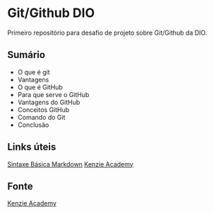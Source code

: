# Git/Github DIO
Primeiro repositório para desafio de projeto sobre Git/Github da DIO. 

## Sumário
 - O que é git
 - Vantagens
 - O que é GitHub
 - Para que serve o GitHub
 - Vantagens do GitHub
 - Conceitos GitHub
 - Comando do Git
 - Conclusão

## Links úteis
[Sintaxe Básica Markdown](https://www.markdownguide.org/basic-syntax/)
[Kenzie Academy](https://kenzie.com.br/blog/o-que-e-git/)

## Fonte
[Kenzie Academy](https://kenzie.com.br/blog/o-que-e-git/)


